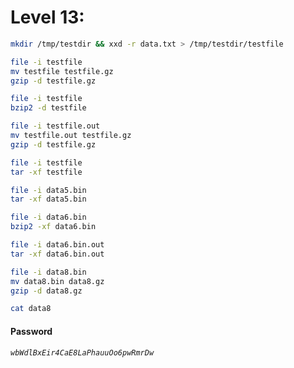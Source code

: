 # Level 13: 
```sh
mkdir /tmp/testdir && xxd -r data.txt > /tmp/testdir/testfile
```
```sh
file -i testfile
mv testfile testfile.gz
gzip -d testfile.gz
```
```sh
file -i testfile
bzip2 -d testfile
```
```sh
file -i testfile.out
mv testfile.out testfile.gz
gzip -d testfile.gz
```
```sh
file -i testfile
tar -xf testfile
```
```sh
file -i data5.bin
tar -xf data5.bin
```
```sh
file -i data6.bin
bzip2 -xf data6.bin
```
```sh
file -i data6.bin.out
tar -xf data6.bin.out
```
```sh
file -i data8.bin
mv data8.bin data8.gz
gzip -d data8.gz
```
```sh
cat data8
```
#### Password
*`wbWdlBxEir4CaE8LaPhauuOo6pwRmrDw`*
